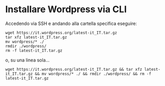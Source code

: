 # Installare Wordpress via CLI

Accedendo via SSH e andando alla cartella specifica eseguire:

```ssh
wget https://it.wordpress.org/latest-it_IT.tar.gz
tar xfz latest-it_IT.tar.gz
mv wordpress/* ./
rmdir ./wordpress/
rm -f latest-it_IT.tar.gz
```

o, su una linea sola...

```ssh
wget https://it.wordpress.org/latest-it_IT.tar.gz && tar xfz latest-it_IT.tar.gz && mv wordpress/* ./ && rmdir ./wordpress/ && rm -f latest-it_IT.tar.gz
```
